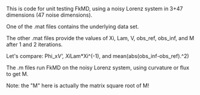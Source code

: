 This is code for unit testing FkMD, using a noisy Lorenz system in 3+47 dimensions (47 noise dimensions).

One of the .mat files contains the underlying data set.

The other .mat files provide the values of Xi, Lam, V, obs_ref, obs_inf, and M after 1 and 2 iterations.

Let's compare: Phi_x*V', Xi*Lam*Xi^(-1), and mean(abs(obs_inf-obs_ref).^2)

The .m files run FkMD on the noisy Lorenz system, using curvature or flux to get M.

Note: the "M" here is actually the matrix square root of M!
